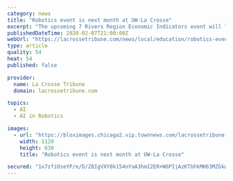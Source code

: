 ```yaml
---
category: news
title: "Robotics event is next month at UW-La Crosse"
excerpt: "The upcoming 7 Rivers Region Economic Indicators event will look at the use and impact of robotics and artificial intelligence in the La Crosse area. Artificial intelligence, AI, is being used to solve problems in a wide range of fields -- everything from agriculture to medicine."
publishedDateTime: 2020-02-07T21:00:00Z
webUrl: "https://lacrossetribune.com/news/local/education/robotics-event-is-next-month-at-uw-la-crosse/article_b06ed52a-3cf4-58d0-b8a4-42a6d5f71c72.html"
type: article
quality: 54
heat: 54
published: false

provider:
  name: La Crosse Tribune
  domain: lacrossetribune.com

topics:
  - AI
  - AI in Robotics

images:
  - url: "https://bloximages.chicago2.vip.townnews.com/lacrossetribune.com/content/tncms/assets/v3/editorial/b/06/b06ed52a-3cf4-58d0-b8a4-42a6d5f71c72/5e3dcf971b939.preview.jpg?crop=1167%2C656%2C0%2C104&resize=1120%2C630&order=crop%2Cresize"
    width: 1120
    height: 630
    title: "Robotics event is next month at UW-La Crosse"

secured: "1x7zfiOseYP/e/D/Z8IgVXY0k154nYaA3hmI2ER+W6PIjAzKTbhkMH63MZGkwetT5Eh5DA4FOcaNQso56jpmxYUhG4wH7Xl5j1NTSIJKf7gocb3/FpcZwEVxoMzn/N2UJwmNu1G0CZQ6GD1nYmmv4INYLefXv3/mtuc8U/9MkmzBCXUV6Clit4w6cQqyHnIhEMtc8rca0u8G0y7j+ghP9hwU2rj9GnR442ZihQ4cFsjo9nTr+i68A51kYpaIEbNCT/fzKji6LEL5PcEb/l2LO9npqVPS+4yPFhOa/L/pfQR8TCuw9iM2nHozOnJSKtTs;61euRKMHcwY/rhRHldiAGw=="
---
```


